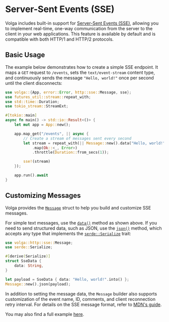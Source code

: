 # Server-Sent Events (SSE)

Volga includes built-in support for [Server-Sent Events (SSE)](https://developer.mozilla.org/en-US/docs/Web/API/Server-sent_events), allowing you to implement real-time, one-way communication from the server to the client in your web applications. This feature is available by default and is compatible with both HTTP/1 and HTTP/2 protocols.

## Basic Usage

The example below demonstrates how to create a simple SSE endpoint. It maps a `GET` request to `/events`, sets the `text/event-stream` content type, and continuously sends the message `"Hello, world!"` once per second until the client disconnects:

```rust
use volga::{App, error::Error, http::sse::Message, sse};
use futures_util::stream::repeat_with;
use std::time::Duration;
use tokio_stream::StreamExt;

#[tokio::main]
async fn main() -> std::io::Result<()> {
    let mut app = App::new();

    app.map_get("/events", || async {
        // Create a stream of messages sent every second
        let stream = repeat_with(|| Message::new().data("Hello, world!"))
            .map(Ok::<_, Error>)
            .throttle(Duration::from_secs(1));

        sse!(stream)
    });

    app.run().await
}
```

## Customizing Messages

Volga provides the [`Message`](https://docs.rs/volga/latest/volga/http/endpoints/args/sse/struct.Message.html) struct to help you build and customize SSE messages.

For simple text messages, use the [`data()`](https://docs.rs/volga/latest/volga/http/endpoints/args/sse/struct.Message.html#method.data) method as shown above. If you need to send structured data, such as JSON, use the [`json()`](https://docs.rs/volga/latest/volga/http/endpoints/args/sse/struct.Message.html#method.json) method, which accepts any type that implements the [`serde::Serialize`](https://docs.rs/serde/1.0.219/serde/ser/trait.Serialize.html) trait:

```rust
use volga::http::sse::Message;
use serde::Serialize;

#[derive(Serialize)]
struct SseData {
    data: String,
}

let payload = SseData { data: "Hello, world!".into() };
Message::new().json(payload);
```

In addition to setting the message data, the `Message` builder also supports customization of the event name, ID, comments, and client reconnection retry interval. For details on the SSE message format, refer to [MDN's guide](https://developer.mozilla.org/en-US/docs/Web/API/Server-sent_events/Using_server-sent_events#event_stream_format).


You may also find a full example [here](https://github.com/RomanEmreis/volga/blob/main/examples/sse/src/main.rs).